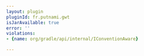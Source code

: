 ```yaml
---
layout: plugin
pluginId: fr.putnami.gwt
isJarAvailable: true
error: ''
violations:
- {name: org/gradle/api/internal/IConventionAware}

---
```

